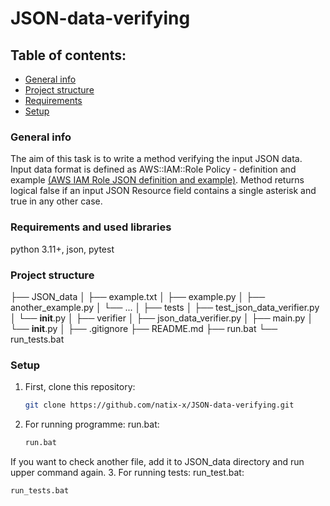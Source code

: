 # JSON-data-verifying

## Table of contents: 
* [General info](#general-info)
* [Project structure](#project-structure)
* [Requirements](#requirements)
* [Setup](#setup)

### General info
The aim of this task is to write a method verifying the input JSON data.
Input data format is defined as AWS::IAM::Role Policy - definition and example [(AWS IAM Role JSON definition and example)](https://docs.aws.amazon.com/AWSCloudFormation/latest/UserGuide/aws-properties-iam-role-policy.html).
Method returns logical false if an input JSON Resource field contains a single asterisk and true in any other case. 
### Requirements and used libraries
python 3.11+, json, pytest
### Project structure
├── JSON_data
│   ├── example.txt
│   ├── example.py
│   ├── another_example.py
│   └── ...
│
├── tests
│   ├── test_json_data_verifier.py
│   └── __init__.py
│
├── verifier
│   ├── json_data_verifier.py
│   ├── main.py
│   └── __init__.py
│
├── .gitignore
├── README.md
├── run.bat
└── run_tests.bat

### Setup
1. First, clone this repository:
   ```sh
   git clone https://github.com/natix-x/JSON-data-verifying.git
   ```
2. For running programme: run.bat:
   ```sh
   run.bat
   ```
If you want to check another file, add it to JSON_data directory and run upper command again. 
3. For running tests: run_test.bat:
   ```sh
   run_tests.bat
   ```